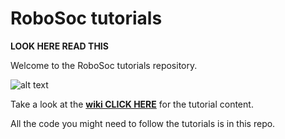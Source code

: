 
# RoboSoc tutorials

**LOOK HERE READ THIS**

Welcome to the RoboSoc tutorials repository.

![alt text](https://img1.wsimg.com/isteam/ip/7ebd6ca0-46d1-4981-8b0c-2022eab10d63/720px-Arduino_Logo.svg.png "arduino logo")


Take a look at the [**wiki CLICK HERE**](https://github.com/Robosoc-Southampton/Tutorials/wiki) for the tutorial content.



All the code you might need to follow the tutorials is in this repo.
